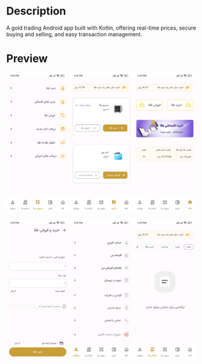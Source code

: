 # Description
<p>A gold trading Android app built with Kotlin, offering real-time prices, secure buying and selling, and easy transaction management.
</p>

# Preview
<img   alt="Screenshot 2023-08-23 at 4 11 00 PM" src="IMG1.jpg">
<br>
<br>
<img   alt="Screenshot 2023-08-23 at 4 11 00 PM" src="IMG2.jpg">
